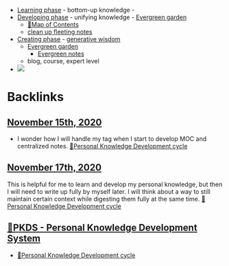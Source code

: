 - [Learning phase](<Learning phase.md>) - bottom-up knowledge - 
- [Developing phase](<Developing phase.md>) - unifying knowledge - [Evergreen garden](<Evergreen garden.md>)
    - [🧭Map of Contents](<🧭Map of Contents.md>)
    - [clean up fleeting notes](<clean up fleeting notes.md>)
- [Creating phase](<Creating phase.md>) - [generative wisdom](<generative wisdom.md>) 
    - [Evergreen garden](<Evergreen garden.md>)
        - [Evergreen notes](<Evergreen notes.md>)
    - blog, course, expert level
- ![](https://lh3.googleusercontent.com/1L_MmlANS1C1udaKIphivBf_Bab1ZWhKDAAK7CFwnXSfop28seCjTNCqZaUc1_ABXKIO6K5uSUj9tD2M856Kzteh16tjO0rJzRjJEn7pEtXIEm3edepsbfWcmSwWD-5lHHxF2nxTvZyaTZWrfmZZmnC7kVIyl84M7pmJKMFdNZrooNB7f9nhVRb8LgLtFsl0ukS2e0jGssT5TpA5fKOT7xRoQJGNs7wxHEuucVnbmL4ZqMdAtoduG3EJriIcPMOEy4hP5vKAK1GcaThbSz4oUViZ6FiF0QtWiUOBcpX3PTGass-fyvEo6xuSOxX2QAvn_Q9HpsU0MMrXjXaS1lrfyI2IkPywZ6AnMXA1dVE256tFh7g_AXXS6nwfguYJQVaNqiJKtDEL5aiGjQaHMbYY2SIjaU9HhDzJvM4YQn-vR0gtOkXYQPclgpTF6LwiEZLV2PRWhpN2k0EQXKk8mcHnbK-TuSKT4genTRPsos7HMD7razzmhX6WmB3eZsM8cLNSzxERrsmrrPdSNMj9ZTYSMoBP7KJWY7ly_cxki8BxoUXOHhx4KgQYkRg1jwL7IB2S-9BN_n2M2EDtPETAWNLqxgNjTAWOHptX2j8xgg-tCSdSRuLaL2x37BdW3ibZ2lNH3X_b-ZEf77wuC7JUTVwXRJ-7T2LNMDWliIF6itxJoxtmD9pJvTAs3GlyWrvBmA=w687-h915-no?authuser=0)

# Backlinks
## [November 15th, 2020](<November 15th, 2020.md>)
- I wonder how I will handle my tag when I start to develop MOC and centralized notes. [🌱Personal Knowledge Development cycle](<🌱Personal Knowledge Development cycle.md>)

## [November 17th, 2020](<November 17th, 2020.md>)
This is helpful for me to learn and develop my personal knowledge, but then I will need to write up fully by myself later. I will think about a way to still maintain certain context while digesting them fully at the same time. [🌱Personal Knowledge Development cycle](<🌱Personal Knowledge Development cycle.md>)

## [🌱PKDS - Personal Knowledge Development System](<🌱PKDS - Personal Knowledge Development System.md>)
- [🌱Personal Knowledge Development cycle](<🌱Personal Knowledge Development cycle.md>)

